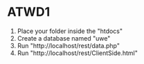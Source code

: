 # ATWD1
1. Place your folder inside the "htdocs"
2. Create a database named "uwe"
3. Run "http://localhost/rest/data.php"
4. Run "http://localhost/rest/ClientSide.html"
